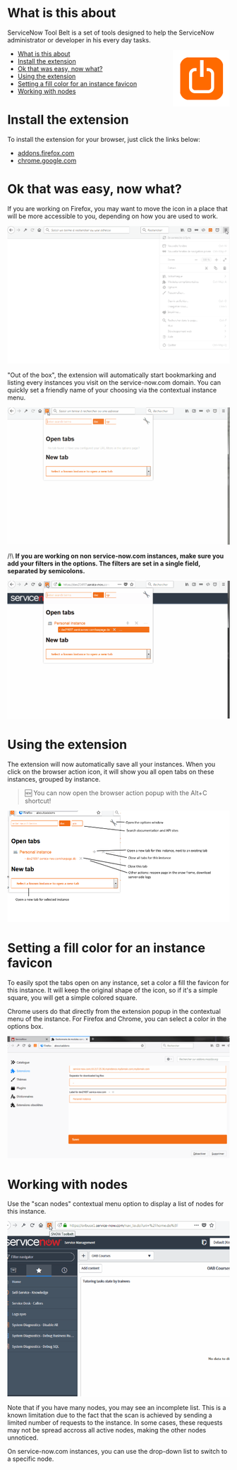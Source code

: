 # What is this about

ServiceNow Tool Belt is a set of tools designed to help the ServiceNow administrator or developer in his every day tasks.

<img src="assets/tools2-128.png" align="right" alt="big icon"/>
<!-- TOC -->

- [What is this about](#what-is-this-about)
- [Install the extension](#install-the-extension)
- [Ok that was easy, now what?](#ok-that-was-easy-now-what)
- [Using the extension](#using-the-extension)
- [Setting a fill color for an instance favicon](#setting-a-fill-color-for-an-instance-favicon)
- [Working with nodes](#working-with-nodes)

<!-- /TOC -->

# Install the extension

To install the extension for your browser, just click the links below:
* [addons.firefox.com](https://addons.mozilla.org/fr/firefox/addon/snow-tool-belt/)
* [chrome.google.com](https://chrome.google.com/webstore/detail/servicenow-tool-belt/jflcifhpkilfaomlnikfaaccmpidkmln)


# Ok that was easy, now what?

If you are working on Firefox, you may want to move the icon in a place that will be more accessible to you, depending on how you are used to work.

![move icon](assets/move_icon.gif "Move icon")


"Out of the box", the extension will automatically start bookmarking and listing every instances you visit on the service-now.com domain. You can quickly set a friendly name of your choosing via the contextual instance menu.

![add and rename](assets/add_and_rename.gif "Add and rename")

/!\ **If you are working on non service-now.com instances, make sure you add your filters in the options.
The filters are set in a single field, separated by semicolons.**

![add domain](assets/add_domains.gif "Add domain")


# Using the extension

The extension will now automatically save all your instances.
When you click on the browser action icon, it will show you all open tabs on these instances, grouped by instance.

>&#127381; You can now open the browser action popup with the Alt+C shortcut!

![browser action](assets/browser_action.png "Browser action")

# Setting a fill color for an instance favicon

To easily spot the tabs open on any instance, set a color a fill the favicon for this instance. It will keep the original shape of the icon, so if it's a simple square, you will get a simple colored square.

Chrome users do that directly from the extension popup in the contextual menu of the instance. For Firefox and Chrome, you can select a color in the options box.

![change color](assets/change_color.gif "Change color")

# Working with nodes

Use the "scan nodes" contextual menu option to display a list of nodes for this instance.

![scan nodes](assets/scan_nodes.gif "Scan nodes")

Note that if you have many nodes, you may see an incomplete list. This is a known limitation due to the fact that the scan is achieved by sending a limited number of requests to the instance. In some cases, these requests may not be spread accross all active nodes, making the other nodes unnoticed.

On service-now.com instances, you can use the drop-down list to switch to a specific node.